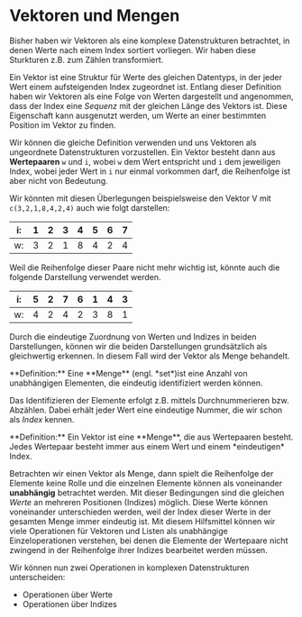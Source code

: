 # Vektoren und Mengen

Bisher haben wir Vektoren als eine komplexe Datenstrukturen betrachtet, in denen Werte nach einem Index sortiert vorliegen. Wir haben diese Sturkturen z.B. zum Zählen transformiert. 

Ein Vektor ist eine Struktur für Werte des gleichen Datentyps, in der jeder Wert einem aufsteigenden Index zugeordnet ist. Entlang dieser Definition haben wir Vektoren als eine Folge von Werten dargestellt und angenommen, dass der Index eine *Sequenz* mit der gleichen Länge des Vektors ist. Diese Eigenschaft kann ausgenutzt werden, um Werte an einer bestimmten Position im Vektor zu finden.

Wir können die gleiche Definition verwenden und uns Vektoren als ungeordnete Datenstrukturen vorzustellen. Ein Vektor besteht dann aus **Wertepaaren** `w` und `i`, wobei `w` dem Wert entspricht und `i` dem jeweiligen Index, wobei jeder Wert in `i` nur einmal vorkommen darf, die Reihenfolge ist aber nicht von Bedeutung. 

Wir könnten mit diesen Überlegungen beispielsweise den Vektor V mit `c(3,2,1,8,4,2,4)` auch wie folgt darstellen: 

| i: | 1 | 2 | 3 | 4 | 5 | 6 | 7 | 
| :---: | :---: |  :---: |  :---: |  :---: |  :---: |  :---: |  :---: | 
| w: | 3 | 2 | 1 | 8 | 4 | 2 | 4 |  

Weil die Reihenfolge dieser Paare nicht mehr wichtig ist, könnte auch die folgende Darstellung verwendet werden. 

| i: | 5 | 2 | 7 | 6 | 1 | 4 | 3 | 
| :---: | :---: |  :---: |  :---: |  :---: |  :---: |  :---: |  :---: | 
| w: | 4 | 2 | 4 | 2 | 3 | 8 | 1 |  

Durch die eindeutige Zuordnung von Werten und Indizes in beiden Darstellungen, können wir die beiden Darstellungen grundsätzlich als gleichwertig erkennen. In diesem Fall wird der Vektor als Menge behandelt. 

<p class="alert alert-primary" markdown="1">
**Definition:** Eine **Menge** (engl. *set*)ist eine Anzahl von unabhängigen Elementen, die eindeutig identifiziert werden können. 
</p>

Das Identifizieren der Elemente erfolgt z.B. mittels Durchnummerieren bzw. Abzählen. Dabei erhält jeder Wert eine eindeutige Nummer, die wir schon als *Index* kennen. 


<p class="alert alert-primary" markdown="1">
**Definition:** Ein Vektor ist eine **Menge**, die aus Wertepaaren besteht.  Jedes Wertepaar besteht immer aus einem Wert und einem *eindeutigen* Index. 
</p>

Betrachten wir einen Vektor als Menge, dann spielt die Reihenfolge der Elemente keine Rolle und die einzelnen Elemente können als voneinander **unabhängig**  betrachtet werden. Mit dieser Bedingungen sind die gleichen *Werte* an mehreren Positionen (Indizes) möglich. Diese Werte können voneinander unterschieden werden, weil der Index dieser Werte in der gesamten Menge immer eindeutig ist. Mit diesem Hilfsmittel können wir viele Operationen für Vektoren und Listen als unabhängige Einzeloperationen verstehen, bei denen die Elemente der Wertepaare nicht zwingend in der Reihenfolge ihrer Indizes bearbeitet werden müssen.

Wir können nun zwei Operationen in komplexen Datenstrukturen unterscheiden: 

- Operationen über Werte
- Operationen über Indizes
